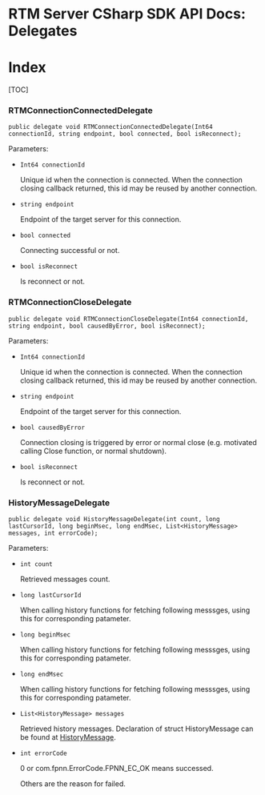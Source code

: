 # RTM Server CSharp SDK API Docs: Delegates

# Index

[TOC]

### RTMConnectionConnectedDelegate

	public delegate void RTMConnectionConnectedDelegate(Int64 connectionId, string endpoint, bool connected, bool isReconnect);

Parameters:

+ `Int64 connectionId`

  Unique id when the connection is connected. When the connection closing callback returned, this id may be reused by another connection.

+ `string endpoint`

  Endpoint of the target server for this connection.

+ `bool connected`

  Connecting successful or not.

+ `bool isReconnect`

  Is reconnect or not.

### RTMConnectionCloseDelegate

	public delegate void RTMConnectionCloseDelegate(Int64 connectionId, string endpoint, bool causedByError, bool isReconnect);

Parameters:

+ `Int64 connectionId`

	Unique id when the connection is connected. When the connection closing callback returned, this id may be reused by another connection.

+ `string endpoint`

  Endpoint of the target server for this connection.

+ `bool causedByError`

  Connection closing is triggered by error or normal close (e.g. motivated calling Close function, or normal shutdown).

+ `bool isReconnect`

  Is reconnect or not.



### HistoryMessageDelegate

	public delegate void HistoryMessageDelegate(int count, long lastCursorId, long beginMsec, long endMsec, List<HistoryMessage> messages, int errorCode);

Parameters:

+ `int count`

	Retrieved messages count.

+ `long lastCursorId`

	When calling history functions for fetching following messsges, using this for corresponding patameter.

+ `long beginMsec`

	When calling history functions for fetching following messsges, using this for corresponding patameter.

+ `long endMsec`

	When calling history functions for fetching following messsges, using this for corresponding patameter.

+ `List<HistoryMessage> messages`

	Retrieved history messages. Declaration of struct HistoryMessage can be found at [HistoryMessage](Structures.md#HistoryMessage).

+ `int errorCode`

	0 or com.fpnn.ErrorCode.FPNN_EC_OK means successed.

	Others are the reason for failed.